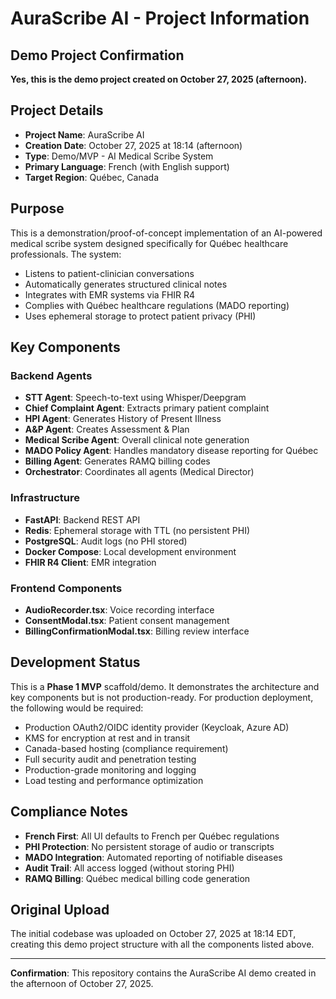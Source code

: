 # AuraScribe AI - Project Information

## Demo Project Confirmation

**Yes, this is the demo project created on October 27, 2025 (afternoon).**

## Project Details

- **Project Name**: AuraScribe AI
- **Creation Date**: October 27, 2025 at 18:14 (afternoon)
- **Type**: Demo/MVP - AI Medical Scribe System
- **Primary Language**: French (with English support)
- **Target Region**: Québec, Canada

## Purpose

This is a demonstration/proof-of-concept implementation of an AI-powered medical scribe system designed specifically for Québec healthcare professionals. The system:

- Listens to patient-clinician conversations
- Automatically generates structured clinical notes
- Integrates with EMR systems via FHIR R4
- Complies with Québec healthcare regulations (MADO reporting)
- Uses ephemeral storage to protect patient privacy (PHI)

## Key Components

### Backend Agents
- **STT Agent**: Speech-to-text using Whisper/Deepgram
- **Chief Complaint Agent**: Extracts primary patient complaint
- **HPI Agent**: Generates History of Present Illness
- **A&P Agent**: Creates Assessment & Plan
- **Medical Scribe Agent**: Overall clinical note generation
- **MADO Policy Agent**: Handles mandatory disease reporting for Québec
- **Billing Agent**: Generates RAMQ billing codes
- **Orchestrator**: Coordinates all agents (Medical Director)

### Infrastructure
- **FastAPI**: Backend REST API
- **Redis**: Ephemeral storage with TTL (no persistent PHI)
- **PostgreSQL**: Audit logs (no PHI stored)
- **Docker Compose**: Local development environment
- **FHIR R4 Client**: EMR integration

### Frontend Components
- **AudioRecorder.tsx**: Voice recording interface
- **ConsentModal.tsx**: Patient consent management
- **BillingConfirmationModal.tsx**: Billing review interface

## Development Status

This is a **Phase 1 MVP** scaffold/demo. It demonstrates the architecture and key components but is not production-ready. For production deployment, the following would be required:

- Production OAuth2/OIDC identity provider (Keycloak, Azure AD)
- KMS for encryption at rest and in transit
- Canada-based hosting (compliance requirement)
- Full security audit and penetration testing
- Production-grade monitoring and logging
- Load testing and performance optimization

## Compliance Notes

- **French First**: All UI defaults to French per Québec regulations
- **PHI Protection**: No persistent storage of audio or transcripts
- **MADO Integration**: Automated reporting of notifiable diseases
- **Audit Trail**: All access logged (without storing PHI)
- **RAMQ Billing**: Québec medical billing code generation

## Original Upload

The initial codebase was uploaded on October 27, 2025 at 18:14 EDT, creating this demo project structure with all the components listed above.

---

**Confirmation**: This repository contains the AuraScribe AI demo created in the afternoon of October 27, 2025.
